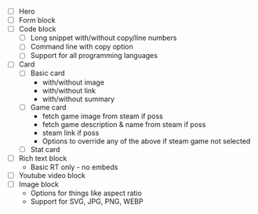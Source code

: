 - [ ] Hero
- [ ] Form block
- [ ] Code block
  - [ ] Long snippet with/without copy/line numbers
  - [ ] Command line with copy option
  - [ ] Support for all programming languages
- [ ] Card
  - [ ] Basic card
    - with/without image
    - with/without link
    - with/without summary
  - [ ] Game card
    - fetch game image from steam if poss
    - fetch game description & name from steam if poss
    - steam link if poss
    - Options to override any of the above if steam game not selected
  - [ ] Stat card
- [ ] Rich text block
  - Basic RT only - no embeds
- [ ] Youtube video block
- [ ] Image block
  - Options for things like aspect ratio
  - Support for SVG, JPG, PNG, WEBP
